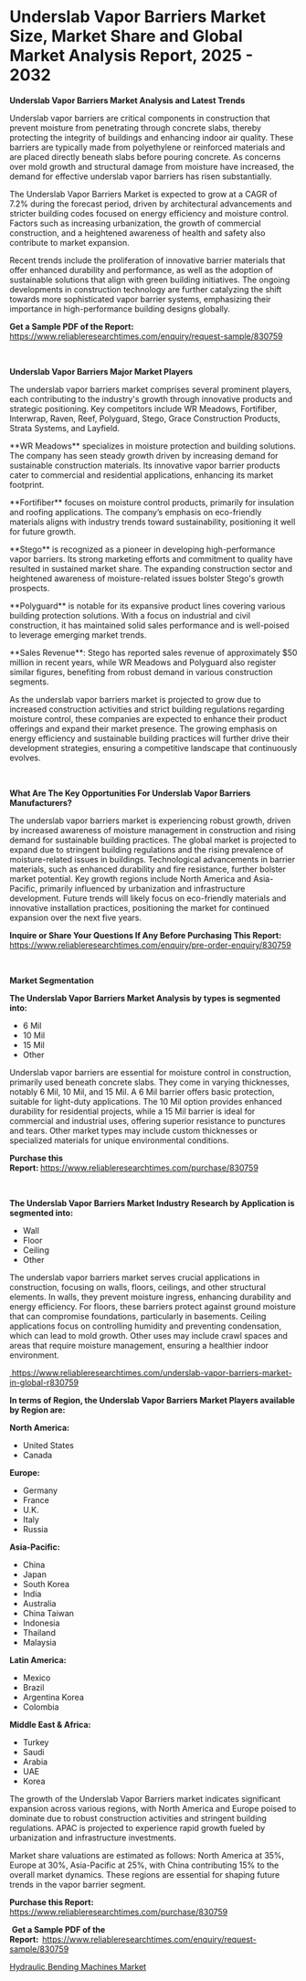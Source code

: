 <p><h1>Underslab Vapor Barriers Market Size, Market Share and Global Market Analysis Report, 2025 - 2032</h1></p><p><strong>Underslab Vapor Barriers Market Analysis and Latest Trends</strong></p>
<p><p>Underslab vapor barriers are critical components in construction that prevent moisture from penetrating through concrete slabs, thereby protecting the integrity of buildings and enhancing indoor air quality. These barriers are typically made from polyethylene or reinforced materials and are placed directly beneath slabs before pouring concrete. As concerns over mold growth and structural damage from moisture have increased, the demand for effective underslab vapor barriers has risen substantially.</p><p>The Underslab Vapor Barriers Market is expected to grow at a CAGR of 7.2% during the forecast period, driven by architectural advancements and stricter building codes focused on energy efficiency and moisture control. Factors such as increasing urbanization, the growth of commercial construction, and a heightened awareness of health and safety also contribute to market expansion. </p><p>Recent trends include the proliferation of innovative barrier materials that offer enhanced durability and performance, as well as the adoption of sustainable solutions that align with green building initiatives. The ongoing developments in construction technology are further catalyzing the shift towards more sophisticated vapor barrier systems, emphasizing their importance in high-performance building designs globally.</p></p>
<p><strong>Get a Sample PDF of the Report:&nbsp;</strong> <a href="https://www.reliableresearchtimes.com/enquiry/request-sample/830759?utm_campaign=2326&utm_medium=2&utm_source=Github&utm_content=ia&utm_term=25032025&utm_id=underslab-vapor-barriers">https://www.reliableresearchtimes.com/enquiry/request-sample/830759</a></p>
<p>&nbsp;</p>
<p><strong>Underslab Vapor Barriers Major Market Players</strong></p>
<p><p>The underslab vapor barriers market comprises several prominent players, each contributing to the industry's growth through innovative products and strategic positioning. Key competitors include WR Meadows, Fortifiber, Interwrap, Raven, Reef, Polyguard, Stego, Grace Construction Products, Strata Systems, and Layfield.</p><p>**WR Meadows** specializes in moisture protection and building solutions. The company has seen steady growth driven by increasing demand for sustainable construction materials. Its innovative vapor barrier products cater to commercial and residential applications, enhancing its market footprint.</p><p>**Fortifiber** focuses on moisture control products, primarily for insulation and roofing applications. The company’s emphasis on eco-friendly materials aligns with industry trends toward sustainability, positioning it well for future growth.</p><p>**Stego** is recognized as a pioneer in developing high-performance vapor barriers. Its strong marketing efforts and commitment to quality have resulted in sustained market share. The expanding construction sector and heightened awareness of moisture-related issues bolster Stego's growth prospects.</p><p>**Polyguard** is notable for its expansive product lines covering various building protection solutions. With a focus on industrial and civil construction, it has maintained solid sales performance and is well-poised to leverage emerging market trends.</p><p>**Sales Revenue**: Stego has reported sales revenue of approximately $50 million in recent years, while WR Meadows and Polyguard also register similar figures, benefiting from robust demand in various construction segments.</p><p>As the underslab vapor barriers market is projected to grow due to increased construction activities and strict building regulations regarding moisture control, these companies are expected to enhance their product offerings and expand their market presence. The growing emphasis on energy efficiency and sustainable building practices will further drive their development strategies, ensuring a competitive landscape that continuously evolves.</p></p>
<p>&nbsp;</p>
<p><strong>What Are The Key Opportunities For Underslab Vapor Barriers Manufacturers?</strong></p>
<p><p>The underslab vapor barriers market is experiencing robust growth, driven by increased awareness of moisture management in construction and rising demand for sustainable building practices. The global market is projected to expand due to stringent building regulations and the rising prevalence of moisture-related issues in buildings. Technological advancements in barrier materials, such as enhanced durability and fire resistance, further bolster market potential. Key growth regions include North America and Asia-Pacific, primarily influenced by urbanization and infrastructure development. Future trends will likely focus on eco-friendly materials and innovative installation practices, positioning the market for continued expansion over the next five years.</p></p>
<p><strong>Inquire or Share Your Questions If Any Before Purchasing This Report:</strong> <a href="https://www.reliableresearchtimes.com/enquiry/pre-order-enquiry/830759?utm_campaign=2326&utm_medium=2&utm_source=Github&utm_content=ia&utm_term=25032025&utm_id=underslab-vapor-barriers">https://www.reliableresearchtimes.com/enquiry/pre-order-enquiry/830759</a></p>
<p>&nbsp;</p>
<p><strong>Market Segmentation</strong></p>
<p><strong>The Underslab Vapor Barriers Market Analysis by types is segmented into:</strong></p>
<p><ul><li>6 Mil</li><li>10 Mil</li><li>15 Mil</li><li>Other</li></ul></p>
<p><p>Underslab vapor barriers are essential for moisture control in construction, primarily used beneath concrete slabs. They come in varying thicknesses, notably 6 Mil, 10 Mil, and 15 Mil. A 6 Mil barrier offers basic protection, suitable for light-duty applications. The 10 Mil option provides enhanced durability for residential projects, while a 15 Mil barrier is ideal for commercial and industrial uses, offering superior resistance to punctures and tears. Other market types may include custom thicknesses or specialized materials for unique environmental conditions.</p></p>
<p><strong>Purchase this Report:&nbsp;</strong><a href="https://www.reliableresearchtimes.com/purchase/830759?utm_campaign=2326&utm_medium=2&utm_source=Github&utm_content=ia&utm_term=25032025&utm_id=underslab-vapor-barriers">https://www.reliableresearchtimes.com/purchase/830759</a></p>
<p>&nbsp;</p>
<p><strong>The Underslab Vapor Barriers Market Industry Research by Application is segmented into:</strong></p>
<p><ul><li>Wall</li><li>Floor</li><li>Ceiling</li><li>Other</li></ul></p>
<p><p>The underslab vapor barriers market serves crucial applications in construction, focusing on walls, floors, ceilings, and other structural elements. In walls, they prevent moisture ingress, enhancing durability and energy efficiency. For floors, these barriers protect against ground moisture that can compromise foundations, particularly in basements. Ceiling applications focus on controlling humidity and preventing condensation, which can lead to mold growth. Other uses may include crawl spaces and areas that require moisture management, ensuring a healthier indoor environment.</p></p>
<p><a href="https://www.reliableresearchtimes.com/underslab-vapor-barriers-market-in-global-r830759?utm_campaign=2326&utm_medium=2&utm_source=Github&utm_content=ia&utm_term=25032025&utm_id=underslab-vapor-barriers">&nbsp;https://www.reliableresearchtimes.com/underslab-vapor-barriers-market-in-global-r830759</a></p>
<p><strong>In terms of Region, the Underslab Vapor Barriers Market Players available by Region are:</strong></p>
<p>
    <p> <strong> North America: </strong>
        <ul>
            <li>United States</li>
            <li>Canada</li>
        </ul>
        </p> 
    <p> <strong> Europe: </strong>
        <ul>
            <li>Germany</li>
            <li>France</li>
            <li>U.K.</li>
            <li>Italy</li>
            <li>Russia</li>
        </ul>
        </p> 
    <p> <strong> Asia-Pacific: </strong>
        <ul>
            <li>China</li>
            <li>Japan</li>
            <li>South Korea</li>
            <li>India</li>
            <li>Australia</li>
            <li>China Taiwan</li>
            <li>Indonesia</li>
            <li>Thailand</li>
            <li>Malaysia</li>
        </ul>
        </p> 
    <p> <strong> Latin America: </strong>
        <ul>
            <li>Mexico</li>
            <li>Brazil</li>
            <li>Argentina Korea</li>
            <li>Colombia</li>
        </ul>
        </p> 
    <p> <strong> Middle East & Africa: </strong>
        <ul>
            <li>Turkey</li>
            <li>Saudi</li>
            <li>Arabia</li>
            <li>UAE</li>
            <li>Korea</li>
        </ul>
    </p>
    </p>
<p><p>The growth of the Underslab Vapor Barriers market indicates significant expansion across various regions, with North America and Europe poised to dominate due to robust construction activities and stringent building regulations. APAC is projected to experience rapid growth fueled by urbanization and infrastructure investments. </p><p>Market share valuations are estimated as follows: North America at 35%, Europe at 30%, Asia-Pacific at 25%, with China contributing 15% to the overall market dynamics. These regions are essential for shaping future trends in the vapor barrier segment.</p></p>
<p><strong>Purchase this Report: </strong><a href="https://www.reliableresearchtimes.com/purchase/830759?utm_campaign=2326&utm_medium=2&utm_source=Github&utm_content=ia&utm_term=25032025&utm_id=underslab-vapor-barriers">https://www.reliableresearchtimes.com/purchase/830759</a></p>
<p>&nbsp;<strong>Get a Sample PDF of the Report:&nbsp;&nbsp;</strong><a href="https://www.reliableresearchtimes.com/enquiry/request-sample/830759?utm_campaign=2326&utm_medium=2&utm_source=Github&utm_content=ia&utm_term=25032025&utm_id=underslab-vapor-barriers">https://www.reliableresearchtimes.com/enquiry/request-sample/830759</a></p>
<p><strong></strong></p>
<p><p><a href="https://github.com/NargisHussain75/Market-Research-Report-List-1/blob/main/hydraulic-bending-machines-market.md?utm_campaign=2326&utm_medium=2&utm_source=Github&utm_content=ia&utm_term=25032025&utm_id=underslab-vapor-barriers">Hydraulic Bending Machines Market</a></p></p>